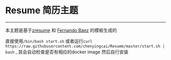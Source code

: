 # Resume 简历主题
---

本主题是基于[zresume](https://github.com/izuolan/zresume) 和 [Fernando Báez](https://github.com/getgrav/grav-theme-resume) 的模板生成的

直接使用`/bin/bash start.sh` 或者运行`curl https://raw.githubusercontent.com/chenyingcai/Resume/master/start.sh | bash` , 其会自动检查是否有相应的docker image 然后自行安装

